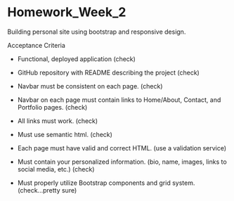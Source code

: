 # Homework_Week_2
Building personal site using bootstrap and responsive design.

Acceptance Criteria
* Functional, deployed application (check)

* GitHub repository with README describing the project (check)

* Navbar must be consistent on each page. (check)

* Navbar on each page must contain links to Home/About, Contact, and Portfolio pages. (check)

* All links must work. (check)

* Must use semantic html. (check)

* Each page must have valid and correct HTML. (use a validation service)

* Must contain your personalized information. (bio, name, images, links to social media, etc.) (check)

* Must properly utilize Bootstrap components and grid system. (check...pretty sure)